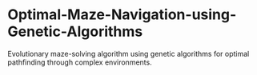 # Optimal-Maze-Navigation-using-Genetic-Algorithms
Evolutionary maze-solving algorithm using genetic algorithms for optimal pathfinding through complex environments.
